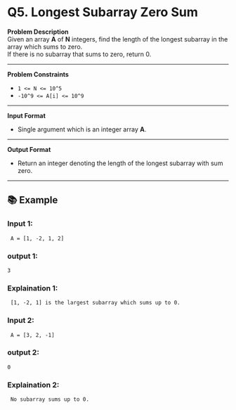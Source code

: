 # Q5. Longest Subarray Zero Sum

**Problem Description**  
Given an array **A** of **N** integers, find the length of the longest subarray in the array which sums to zero.  
If there is no subarray that sums to zero, return 0.

---

**Problem Constraints**
- `1 <= N <= 10^5`
- `-10^9 <= A[i] <= 10^9`

---

**Input Format**
- Single argument which is an integer array **A**.

---

**Output Format**
- Return an integer denoting the length of the longest subarray with sum zero.

---

## 📚 Example

### Input 1:
```plaintext
 A = [1, -2, 1, 2]
```
### output 1:
```plaintext
3
```
### Explaination 1:
```plaintext
 [1, -2, 1] is the largest subarray which sums up to 0.
```
### Input 2:
```plaintext
 A = [3, 2, -1]
```
### output 2:
```plaintext
0
```
### Explaination 2:
```plaintext
 No subarray sums up to 0.
```